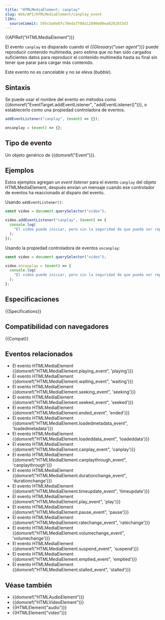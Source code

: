 ```yaml
---
title: "HTMLMediaElement: canplay"
slug: Web/API/HTMLMediaElement/canplay_event
l10n:
  sourceCommit: 595cba0e07c70eda7f08a12890e00ea0281933d3
---
```


{{APIRef("HTMLMediaElement")}}

El evento `canplay` es disparado cuando el _{{Glossary("user agent")}}_ puede reproducir contenido multimedia, pero estima que no han sido cargados suficientes datos para reproducir el contenido multimedia hasta su final sin tener que parar para cargar más contenido.

Este evento no es cancelable y no se eleva (_bubble_).

## Sintaxis

Se puede usar el nombre del evento en métodos como {{domxref("EventTarget.addEventListener", "addEventListener()")}}, o establecerlo como una propiedad controladora de eventos.

```js
addEventListener("canplay", (event) => {});

oncanplay = (event) => {};
```

## Tipo de evento

Un objeto genérico de {{domxref("Event")}}.

## Ejemplos

Estos ejemplos agregan un _event listener_ para el evento `canplay` del objeto HTMLMediaElement, después envían un mensaje cuando ese controlador de eventos ha reaccionado al disparo del evento.

Usando `addEventListener()`:

```js
const video = document.querySelector("video");

video.addEventListener("canplay", (event) => {
  console.log(
    "El video puede iniciar, pero sin la seguridad de que pueda ser reproducido.",
  );
});
```

Usando la propiedad controladora de eventos `oncanplay`:

```js
const video = document.querySelector("video");

video.oncanplay = (event) => {
  console.log(
    "El video puede iniciar, pero sin la seguridad de que pueda ser reproducido.",
  );
};
```

## Especificaciones

{{Specifications}}

## Compatibilidad con navegadores

{{Compat}}

## Eventos relacionados

- El evento HTMLMediaElement {{domxref("HTMLMediaElement.playing_event", 'playing')}}
- El evento HTMLMediaElement {{domxref("HTMLMediaElement.waiting_event", 'waiting')}}
- El evento HTMLMediaElement {{domxref("HTMLMediaElement.seeking_event", 'seeking')}}
- El evento HTMLMediaElement {{domxref("HTMLMediaElement.seeked_event", 'seeked')}}
- El evento HTMLMediaElement {{domxref("HTMLMediaElement.ended_event", 'ended')}}
- El evento HTMLMediaElement {{domxref("HTMLMediaElement.loadedmetadata_event", 'loadedmetadata')}}
- El evento HTMLMediaElement {{domxref("HTMLMediaElement.loadeddata_event", 'loadeddata')}}
- El evento HTMLMediaElement {{domxref("HTMLMediaElement.canplay_event", 'canplay')}}
- El evento HTMLMediaElement {{domxref("HTMLMediaElement.canplaythrough_event", 'canplaythrough')}}
- El evento HTMLMediaElement {{domxref("HTMLMediaElement.durationchange_event", 'durationchange')}}
- El evento HTMLMediaElement {{domxref("HTMLMediaElement.timeupdate_event", 'timeupdate')}}
- El evento HTMLMediaElement {{domxref("HTMLMediaElement.play_event", 'play')}}
- El evento HTMLMediaElement {{domxref("HTMLMediaElement.pause_event", 'pause')}}
- El evento HTMLMediaElement {{domxref("HTMLMediaElement.ratechange_event", 'ratechange')}}
- El evento HTMLMediaElement {{domxref("HTMLMediaElement.volumechange_event", 'volumechange')}}
- El evento HTMLMediaElement {{domxref("HTMLMediaElement.suspend_event", 'suspend')}}
- El evento HTMLMediaElement {{domxref("HTMLMediaElement.emptied_event", 'emptied')}}
- El evento HTMLMediaElement {{domxref("HTMLMediaElement.stalled_event", 'stalled')}}

## Véase también

- {{domxref("HTMLAudioElement")}}
- {{domxref("HTMLVideoElement")}}
- {{HTMLElement("audio")}}
- {{HTMLElement("video")}}
